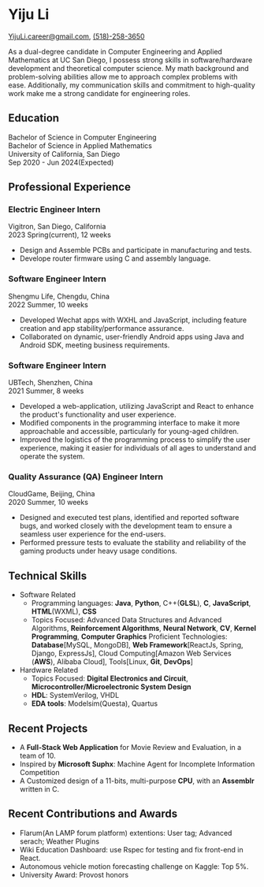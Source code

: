 # Yiju Li

[YijuLi.career@gmail.com](mailto:YijuLi.career@gmail.com), [(518)-258-3650](tel:5182583650)

As a dual-degree candidate in Computer Engineering and Applied Mathematics at UC San Diego, I possess strong skills in software/hardware development and theoretical computer science. My math background and problem-solving abilities allow me to approach complex problems with ease. Additionally, my communication skills and commitment to high-quality work make me a strong candidate for engineering roles.

## Education
Bachelor of Science in Computer Engineering  
Bachelor of Science in Applied Mathematics  
University of California, San Diego  
Sep 2020 - Jun 2024(Expected)

## Professional Experience
### Electric Engineer Intern
Vigitron, San Diego, California  
2023 Spring(current), 12 weeks
- Design and Assemble PCBs and participate in manufacturing and tests.
- Develope router firmware using C and assembly language.


### Software Engineer Intern
Shengmu Life, Chengdu, China  
2022 Summer, 10 weeks
- Developed Wechat apps with WXHL and JavaScript, including feature creation and app stability/performance assurance.
- Collaborated on dynamic, user-friendly Android apps using Java and Android SDK, meeting business requirements.

### Software Engineer Intern
UBTech, Shenzhen, China  
2021 Summer, 8 weeks
- Developed a web-application, utilizing JavaScript and React to enhance the product's functionality and user experience.
- Modified components in the programming interface to make it more approachable and accessible, particularly for young-aged children.
- Improved the logistics of the programming process to simplify the user experience, making it easier for individuals of all ages to understand and operate the system.

### Quality Assurance (QA) Engineer Intern
CloudGame, Beijing, China  
2020 Summer, 10 weeks
- Designed and executed test plans, identified and reported software bugs, and worked closely with the development team to ensure a seamless user experience for the end-users.
- Performed pressure tests to evaluate the stability and reliability of the gaming products under heavy usage conditions.

## Technical Skills
- Software Related
  - Programming languages: **Java**, **Python**, C++(**GLSL**), **C**, **JavaScript**, **HTML**(WXML), **CSS**
  - Topics Focused: Advanced Data Structures and Advanced Algorithms, **Reinforcement Algorithms**, **Neural Network**, **CV**, **Kernel Programming**, **Computer Graphics**
  Proficient Technologies: **Database**[MySQL, MongoDB], **Web Framework**[ReactJs, Spring, Django, ExpressJs], Cloud Computing[Amazon Web Services (**AWS**), Alibaba Cloud], Tools[Linux, **Git**, **DevOps**]
- Hardware Related
  - Topics Focused: **Digital Electronics and Circuit**, **Microcontroller/Microelectronic System Design**
  - **HDL**: SystemVerilog, VHDL
  - **EDA tools**: Modelsim(Questa), Quartus


## Recent Projects
- A **Full-Stack Web Application** for Movie Review and Evaluation, in a team of 10.
- Inspired by **Microsoft Suphx**: Machine Agent for Incomplete Information Competition
- A Customized design of a 11-bits, multi-purpose **CPU**, with an **Assemblr** written in C.

## Recent Contributions and Awards
- Flarum(An LAMP forum platform) extentions: User tag; Advanced serach; Weather Plugins
- Wiki Education Dashboard: use Rspec for testing and fix front-end in React. 
- Autonomous vehicle motion forecasting challenge on Kaggle: Top 5%.
- University Award: Provost honors

